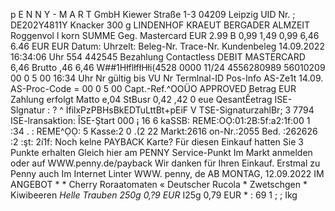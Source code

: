 p E N N Y - M A R T GmbH Kiewer Straße 1-3 04209 Leipzig UID Nr. ; DE202Y4811Y Knacker 300 g LINDENHOF KRAEUT BERGADER ALMZEIT Roggenvol l korn SUMME Geg. Mastercard EUR 2.99 B 0,99 1,49 0,99 6,46 6.46 EUR EUR Datum: Uhrzelt: Beleg-Nr. Trace-Nr. Kundenbeleg 14.09.2022 16:34:06 Uhr 554 442545 Bezahlung Contactless DEBIT MASTERCARD 6,46 Brutto ,46 6,46 W##1HłflłfłHłi(4528 0000 11/24 4556280989 56010209 00 0 5 00 16:34 Uhr Nr gültig bis VU Nr Termlnal-ID Pos-Info AS-Ze1t 14.09. AS-Proc-Code = 00 0 5 00 Capt.-Ref.^OOÜO APPROVED Betrag EUR Zahlung erfolgt Matto e,04 StBusr 0,42 ,42 0 eue QesantẾetrag ISE-Slgnatur : ? ^ IfilxPzPBHsBkEDTuLttBt+pEiF V TSE-SignaturzahlBr; 3 7794 ISE-lransaktìon: ÎSE-Ştart 000 ¡ 16 6 kaSSB: REME:OỌ:01:2B:5f:a2:1f:00 1 :34 . : REME^ỌỌ: 5 Kasse:2 0 .(2 22 Markt:2616 on-Nr.:2055 Bed. :262626 :2 :şt: 2í1f: Noch kelne PAYBACK Karte? Für diesen Einkauf hatten Sie 3 Punkte erhalten Gleich hier am PENNY Service-Punkt Im Markt anmelden oder auf WWW.penny.de/payback Wir danken für Ihren Einkauf. Erstmal zu Penny auch Im Internet Linter WWW. penny, de AB MONTAG, 12.09.2022 IM ANGEBOT * * Cherry Roraatomaten « Deutscher Rucola * Zwetschgen * Kiwibeeren *Helle Trauben 250g 0,?9 EUR* I25g 0,79 EUR * : 69 1 ; ; Ikg